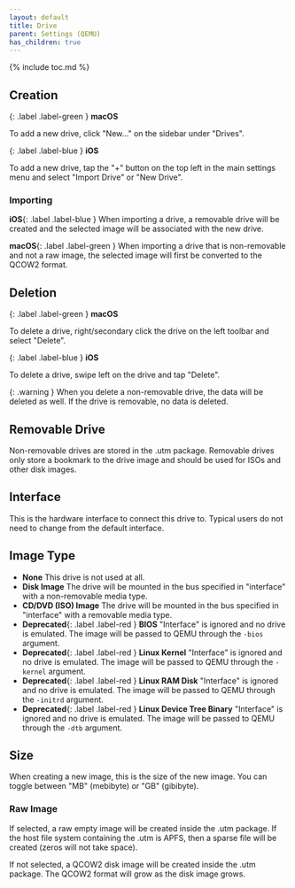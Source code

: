 ```yaml
---
layout: default
title: Drive
parent: Settings (QEMU)
has_children: true
---
```

{% include toc.md %}

## Creation

{: .label .label-green }
**macOS**

To add a new drive, click "New..." on the sidebar under "Drives".

{: .label .label-blue }
**iOS**

To add a new drive, tap the "+" button on the top left in the main settings menu and select "Import Drive" or "New Drive".

### Importing

**iOS**{: .label .label-blue } When importing a drive, a removable drive will be created and the selected image will be associated with the new drive.

**macOS**{: .label .label-green } When importing a drive that is non-removable and not a raw image, the selected image will first be converted to the QCOW2 format.

## Deletion

{: .label .label-green }
**macOS**

To delete a drive, right/secondary click the drive on the left toolbar and select "Delete".

{: .label .label-blue }
**iOS**

To delete a drive, swipe left on the drive and tap "Delete".

{: .warning }
When you delete a non-removable drive, the data will be deleted as well. If the drive is removable, no data is deleted.

## Removable Drive
Non-removable drives are stored in the .utm package. Removable drives only store a bookmark to the drive image and should be used for ISOs and other disk images.

## Interface
This is the hardware interface to connect this drive to. Typical users do not need to change from the default interface.

## Image Type
* **None** This drive is not used at all.
* **Disk Image** The drive will be mounted in the bus specified in "interface" with a non-removable media type.
* **CD/DVD (ISO) Image** The drive will be mounted in the bus specified in "interface" with a removable media type.
* **Deprecated**{: .label .label-red } **BIOS** "Interface" is ignored and no drive is emulated. The image will be passed to QEMU through the `-bios` argument.
* **Deprecated**{: .label .label-red } **Linux Kernel** "Interface" is ignored and no drive is emulated. The image will be passed to QEMU through the `-kernel` argument.
* **Deprecated**{: .label .label-red } **Linux RAM Disk** "Interface" is ignored and no drive is emulated. The image will be passed to QEMU through the `-initrd` argument.
* **Deprecated**{: .label .label-red } **Linux Device Tree Binary** "Interface" is ignored and no drive is emulated. The image will be passed to QEMU through the `-dtb` argument.

## Size
When creating a new image, this is the size of the new image. You can toggle between "MB" (mebibyte) or "GB" (gibibyte).

### Raw Image
If selected, a raw empty image will be created inside the .utm package. If the host file system containing the .utm is APFS, then a sparse file will be created (zeros will not take space).

If not selected, a QCOW2 disk image will be created inside the .utm package. The QCOW2 format will grow as the disk image grows.
